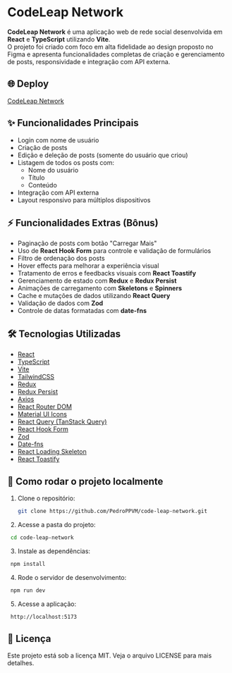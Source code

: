 # CodeLeap Network

**CodeLeap Network** é uma aplicação web de rede social desenvolvida em **React** e **TypeScript** utilizando **Vite**.  
O projeto foi criado com foco em alta fidelidade ao design proposto no Figma e apresenta funcionalidades completas de criação e gerenciamento de posts, responsividade e integração com API externa.

## 🌐 Deploy
[CodeLeap Network](https://code-leap-network-seven.vercel.app/)

## ✨ Funcionalidades Principais

- Login com nome de usuário
- Criação de posts
- Edição e deleção de posts (somente do usuário que criou)
- Listagem de todos os posts com:
  - Nome do usuário
  - Título
  - Conteúdo
- Integração com API externa
- Layout responsivo para múltiplos dispositivos

## ⚡ Funcionalidades Extras (Bônus)

- Paginação de posts com botão "Carregar Mais"
- Uso de **React Hook Form** para controle e validação de formulários
- Filtro de ordenação dos posts
- Hover effects para melhorar a experiência visual
- Tratamento de erros e feedbacks visuais com **React Toastify**
- Gerenciamento de estado com **Redux** e **Redux Persist**
- Animações de carregamento com **Skeletons** e **Spinners**
- Cache e mutações de dados utilizando **React Query**
- Validação de dados com **Zod**
- Controle de datas formatadas com **date-fns**

## 🛠️ Tecnologias Utilizadas

- [React](https://react.dev/)
- [TypeScript](https://www.typescriptlang.org/)
- [Vite](https://vitejs.dev/)
- [TailwindCSS](https://tailwindcss.com/)
- [Redux](https://redux.js.org/)
- [Redux Persist](https://github.com/rt2zz/redux-persist)
- [Axios](https://axios-http.com/)
- [React Router DOM](https://reactrouter.com/en/main)
- [Material UI Icons](https://mui.com/material-ui/material-icons/)
- [React Query (TanStack Query)](https://tanstack.com/query/latest)
- [React Hook Form](https://react-hook-form.com/)
- [Zod](https://zod.dev/)
- [Date-fns](https://date-fns.org/)
- [React Loading Skeleton](https://github.com/dvtng/react-loading-skeleton)
- [React Toastify](https://fkhadra.github.io/react-toastify/)

## 🚀 Como rodar o projeto localmente

1. Clone o repositório:
   ```bash
   git clone https://github.com/PedroPPVM/code-leap-network.git
   ```
2. Acesse a pasta do projeto:
  ```bash
   cd code-leap-network
   ```
3. Instale as dependências:
  ```bash
   npm install
   ```
4. Rode o servidor de desenvolvimento:
  ```bash
   npm run dev
   ```
5. Acesse a aplicação:
  ```bash
   http://localhost:5173
   ```
## 📝 Licença
Este projeto está sob a licença MIT. Veja o arquivo LICENSE para mais detalhes.
